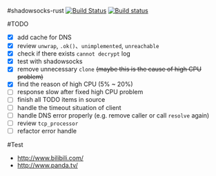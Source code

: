 #shadowsocks-rust
[![Build Status](https://travis-ci.org/loggerhead/shadowsocks-rust.svg?branch=master)](https://travis-ci.org/loggerhead/shadowsocks-rust)
[![Build status](https://ci.appveyor.com/api/projects/status/ti4hi7era48ltxq4?svg=true)](https://ci.appveyor.com/project/loggerhead/shadowsocks-rust)


#TODO

- [x] add cache for DNS
- [x] review `unwrap`, `.ok()`、`unimplemented`, `unreachable`
- [x] check if there exists `cannot decrypt` log
- [x] test with shadowsocks
- [x] remove unnecessary `clone` ~~(maybe this is the cause of high CPU problem)~~
- [x] find the reason of high CPU (5% ~ 20%)
- [ ] response slow after fixed high CPU problem
- [ ] finish all TODO items in source
- [ ] handle the timeout situation of client
- [ ] handle DNS error properly (e.g. remove caller or call `resolve` again)
- [ ] review `tcp_processor`
- [ ] refactor error handle

#Test
* http://www.bilibili.com/
* http://www.panda.tv/
